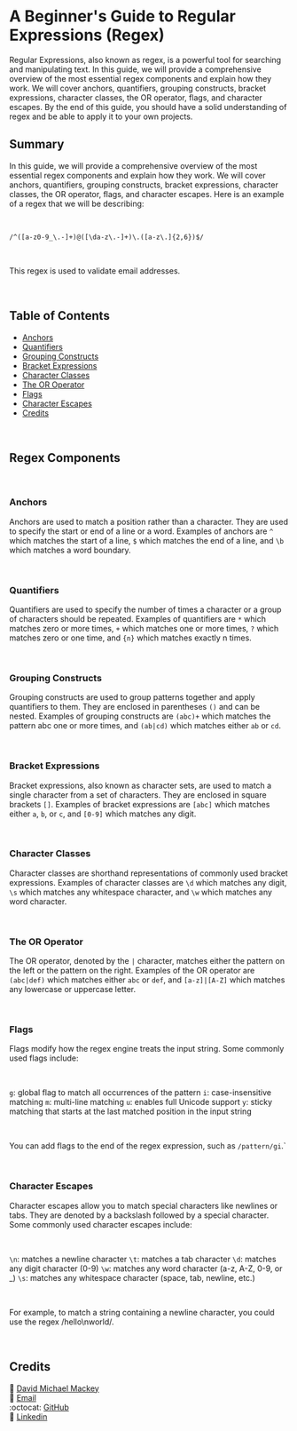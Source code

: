 # A Beginner's Guide to Regular Expressions (Regex)

Regular Expressions, also known as regex, is a powerful tool for searching and manipulating text. In this guide, we will provide a comprehensive overview of the most essential regex components and explain how they work. We will cover anchors, quantifiers, grouping constructs, bracket expressions, character classes, the OR operator, flags, and character escapes. By the end of this guide, you should have a solid understanding of regex and be able to apply it to your own projects.

## Summary

In this guide, we will provide a comprehensive overview of the most essential regex components and explain how they work. We will cover anchors, quantifiers, grouping constructs, bracket expressions, character classes, the OR operator, flags, and character escapes. Here is an example of a regex that we will be describing:

<br>

`/^([a-z0-9_\.-]+)@([\da-z\.-]+)\.([a-z\.]{2,6})$/`

<br>

This regex is used to validate email addresses.

<br>

## Table of Contents

- [Anchors](#anchors)
- [Quantifiers](#quantifiers)
- [Grouping Constructs](#grouping-constructs)
- [Bracket Expressions](#bracket-expressions)
- [Character Classes](#character-classes)
- [The OR Operator](#the-or-operator)
- [Flags](#flags)
- [Character Escapes](#character-escapes)
- [Credits](#credits)

<br>

## Regex Components

<br>

### Anchors

Anchors are used to match a position rather than a character. They are used to specify the start or end of a line or a word. Examples of anchors are `^` which matches the start of a line, `$` which matches the end of a line, and `\b` which matches a word boundary.

<br>

### Quantifiers

Quantifiers are used to specify the number of times a character or a group of characters should be repeated. Examples of quantifiers are `*` which matches zero or more times, `+` which matches one or more times, `?` which matches zero or one time, and `{n}` which matches exactly n times.

<br>

### Grouping Constructs

Grouping constructs are used to group patterns together and apply quantifiers to them. They are enclosed in parentheses `()` and can be nested. Examples of grouping constructs are `(abc)+` which matches the pattern abc one or more times, and `(ab|cd)` which matches either `ab` or `cd`.

<br>

### Bracket Expressions

Bracket expressions, also known as character sets, are used to match a single character from a set of characters. They are enclosed in square brackets `[]`. Examples of bracket expressions are `[abc]` which matches either `a`, `b`, or `c`, and `[0-9]` which matches any digit.

<br>

### Character Classes

Character classes are shorthand representations of commonly used bracket expressions. Examples of character classes are `\d` which matches any digit, `\s` which matches any whitespace character, and `\w` which matches any word character.

<br>

### The OR Operator

The OR operator, denoted by the `|` character, matches either the pattern on the left or the pattern on the right. Examples of the OR operator are `(abc|def)` which matches either `abc` or `def`, and `[a-z]|[A-Z]` which matches any lowercase or uppercase letter.

<br>

### Flags

Flags modify how the regex engine treats the input string. Some commonly used flags include:

<br>

`g`: global flag to match all occurrences of the pattern
`i`: case-insensitive matching
`m`: multi-line matching
`u`: enables full Unicode support
`y`: sticky matching that starts at the last matched position in the input string

<br>

You can add flags to the end of the regex expression, such as `/pattern/gi`.`

<br>

### Character Escapes

Character escapes allow you to match special characters like newlines or tabs. They are denoted by a backslash followed by a special character. Some commonly used character escapes include:

<br>

`\n`: matches a newline character
`\t`: matches a tab character
`\d`: matches any digit character (0-9)
`\w`: matches any word character (a-z, A-Z, 0-9, or \_)
`\s`: matches any whitespace character (space, tab, newline, etc.)

<br>

For example, to match a string containing a newline character, you could use the regex /hello\nworld/.

<br>

## Credits

:bust_in_silhouette: [David Michael Mackey](https://www.notion.so/davidmichaelmackey/David-Mackey-a59ce61a996840d6a933e3b135673467?pvs=4)<br>
:email: [Email](mailto:davidmackey@hey.com)<br>
:octocat: [GitHub](https://github.com/davidmichaelmackey/)<br>
:briefcase: [Linkedin](https://linkedin.com/in/davidmichaelmackey/)<br>
